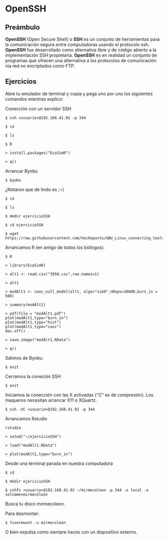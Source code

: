 # OpenSSH

## Preámbulo

**OpenSSH** (Open Secure Shell) o **SSH** es un conjunto de herramientas para la comunicación segura entre computadoras usando el protocolo ssh. **OpenSSH** fue desarrollado como alternativa libre y de código abierto a la implementación SSH propietaria.
**OpenSSH** es en realidad un conjunto de programas que ofrecen una alternativa a los protocolos de comunicación via red no encriptados como FTP.

## Ejercicios

Abre tu emulador de terminal y copia y pega uno por uno los siguientes comandos mientras explico:

Conección con un servidor SSH

```
$ ssh <usuario>@192.168.41.92 -p 344
```

```
$ cd
```

```
$ ls
```

```
$ R
```

```
> install.packages("EcoSimR")
```

```
> q()
```

Arrancar Byobu

```
$ byobu
```

¿Notaron que de lindo es ;¬)


```
$ cd
```

```
$ ls
```

```
$ mkdir ejercicioSSH
```

```
$ cd ejercicioSSH
```

```
$ wget https://raw.githubusercontent.com/hachepunto/GNU_Linux_connecting_tools/master/data/3958.csv
```

Arrancamos R (en amigo de todos los biólogos).

```
$ R
```

```
> library(EcoSimR)
```

```
> alt1 <- read.csv("3958.csv",row.names=1)
```

```
> alt1
```

```
> modAlt1 <- cooc_null_model(alt1, algo="sim9",nReps=10000,burn_in = 500)
```

```
> summary(modAlt1)
```

```
> pdf(file = "modAlt1.pdf")
plot(modAlt1,type="burn_in")
plot(modAlt1,type="hist")
plot(modAlt1,type="cooc")
dev.off()
```

```
> save.image("modAlt1.RData")
```

```
> q()
```

Salimos de Byobu.

```
$ exit
```

Cerramos la coneción SSH

```
$ exit
```

Iniciamos la conección con las X activadas ("C" es de compresión). Los maqueros necesitan arrancar X11 o XQuartz.

```
$ ssh -XC <usuario>@192.168.41.92 -p 344 
```

Arrancamos Rstudio

```
rstudio
```

```
> setwd("~/ejercicioSSH")
```

```
> load("modAlt1.RData")
```

```
> plot(modAlt1,type="burn_in")
```

Desde una terminal parada en nuestra computadora

```
$ cd
```

```
$ mkdir ejercicioSSH
```

```
$ sshfs <usuario>@192.168.41.92 ~/mirmecoleon -p 344 -o local -o volname=mirmecoleon 
```

Busca tu disco mirmecoleon.

Para desmontar:

```
$ fusermount -u mirmecoleon
```

O bien expulsa como siempre haces con un dispositivo externo.